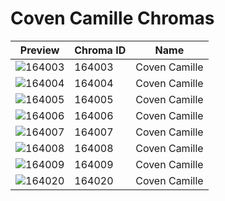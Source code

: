 # Coven Camille Chromas



| Preview | Chroma ID | Name |
|---------|-----------|------|
| ![164003](https://raw.communitydragon.org/latest/plugins/rcp-be-lol-game-data/global/default/v1/champion-chroma-images/164/164003.png) | 164003 | Coven Camille |
| ![164004](https://raw.communitydragon.org/latest/plugins/rcp-be-lol-game-data/global/default/v1/champion-chroma-images/164/164004.png) | 164004 | Coven Camille |
| ![164005](https://raw.communitydragon.org/latest/plugins/rcp-be-lol-game-data/global/default/v1/champion-chroma-images/164/164005.png) | 164005 | Coven Camille |
| ![164006](https://raw.communitydragon.org/latest/plugins/rcp-be-lol-game-data/global/default/v1/champion-chroma-images/164/164006.png) | 164006 | Coven Camille |
| ![164007](https://raw.communitydragon.org/latest/plugins/rcp-be-lol-game-data/global/default/v1/champion-chroma-images/164/164007.png) | 164007 | Coven Camille |
| ![164008](https://raw.communitydragon.org/latest/plugins/rcp-be-lol-game-data/global/default/v1/champion-chroma-images/164/164008.png) | 164008 | Coven Camille |
| ![164009](https://raw.communitydragon.org/latest/plugins/rcp-be-lol-game-data/global/default/v1/champion-chroma-images/164/164009.png) | 164009 | Coven Camille |
| ![164020](https://raw.communitydragon.org/latest/plugins/rcp-be-lol-game-data/global/default/v1/champion-chroma-images/164/164020.png) | 164020 | Coven Camille |